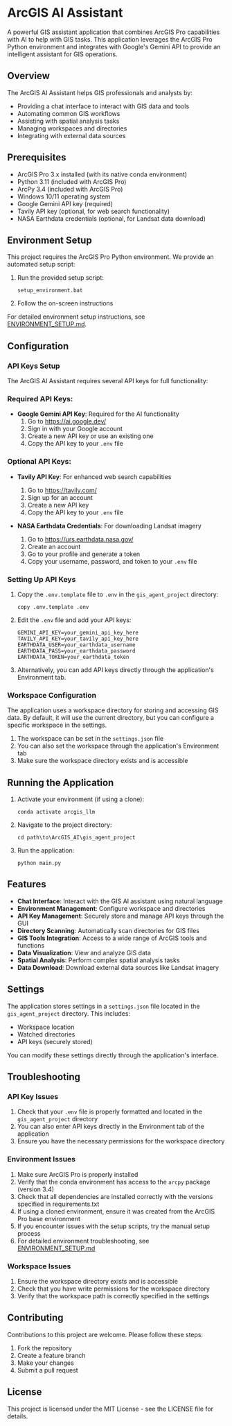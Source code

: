 # ArcGIS AI Assistant

A powerful GIS assistant application that combines ArcGIS Pro capabilities with AI to help with GIS tasks. This application leverages the ArcGIS Pro Python environment and integrates with Google's Gemini API to provide an intelligent assistant for GIS operations.

## Overview

The ArcGIS AI Assistant helps GIS professionals and analysts by:
- Providing a chat interface to interact with GIS data and tools
- Automating common GIS workflows
- Assisting with spatial analysis tasks
- Managing workspaces and directories
- Integrating with external data sources

## Prerequisites

- ArcGIS Pro 3.x installed (with its native conda environment)
- Python 3.11 (included with ArcGIS Pro)
- ArcPy 3.4 (included with ArcGIS Pro)
- Windows 10/11 operating system
- Google Gemini API key (required)
- Tavily API key (optional, for web search functionality)
- NASA Earthdata credentials (optional, for Landsat data download)

## Environment Setup

This project requires the ArcGIS Pro Python environment. We provide an automated setup script:

1. Run the provided setup script:
   ```
   setup_environment.bat
   ```

2. Follow the on-screen instructions

For detailed environment setup instructions, see [ENVIRONMENT_SETUP.md](ENVIRONMENT_SETUP.md).

## Configuration

### API Keys Setup

The ArcGIS AI Assistant requires several API keys for full functionality:

### Required API Keys:
- **Google Gemini API Key**: Required for the AI functionality
  1. Go to https://ai.google.dev/
  2. Sign in with your Google account
  3. Create a new API key or use an existing one
  4. Copy the API key to your `.env` file

### Optional API Keys:
- **Tavily API Key**: For enhanced web search capabilities
  1. Go to https://tavily.com/
  2. Sign up for an account
  3. Create a new API key
  4. Copy the API key to your `.env` file

- **NASA Earthdata Credentials**: For downloading Landsat imagery
  1. Go to https://urs.earthdata.nasa.gov/
  2. Create an account
  3. Go to your profile and generate a token
  4. Copy your username, password, and token to your `.env` file

### Setting Up API Keys

1. Copy the `.env.template` file to `.env` in the `gis_agent_project` directory:
   ```
   copy .env.template .env
   ```

2. Edit the `.env` file and add your API keys:
   ```
   GEMINI_API_KEY=your_gemini_api_key_here
   TAVILY_API_KEY=your_tavily_api_key_here
   EARTHDATA_USER=your_earthdata_username
   EARTHDATA_PASS=your_earthdata_password
   EARTHDATA_TOKEN=your_earthdata_token
   ```

3. Alternatively, you can add API keys directly through the application's Environment tab.

### Workspace Configuration

The application uses a workspace directory for storing and accessing GIS data. By default, it will use the current directory, but you can configure a specific workspace in the settings.

1. The workspace can be set in the `settings.json` file
2. You can also set the workspace through the application's Environment tab
3. Make sure the workspace directory exists and is accessible

## Running the Application

1. Activate your environment (if using a clone):
   ```
   conda activate arcgis_llm
   ```

2. Navigate to the project directory:
   ```
   cd path\to\ArcGIS_AI\gis_agent_project
   ```

3. Run the application:
   ```
   python main.py
   ```

## Features

- **Chat Interface**: Interact with the GIS AI assistant using natural language
- **Environment Management**: Configure workspace and directories
- **API Key Management**: Securely store and manage API keys through the GUI
- **Directory Scanning**: Automatically scan directories for GIS files
- **GIS Tools Integration**: Access to a wide range of ArcGIS tools and functions
- **Data Visualization**: View and analyze GIS data
- **Spatial Analysis**: Perform complex spatial analysis tasks
- **Data Download**: Download external data sources like Landsat imagery

## Settings

The application stores settings in a `settings.json` file located in the `gis_agent_project` directory. This includes:
- Workspace location
- Watched directories
- API keys (securely stored)

You can modify these settings directly through the application's interface.

## Troubleshooting

### API Key Issues
1. Check that your `.env` file is properly formatted and located in the `gis_agent_project` directory
2. You can also enter API keys directly in the Environment tab of the application
3. Ensure you have the necessary permissions for the workspace directory

### Environment Issues
1. Make sure ArcGIS Pro is properly installed
2. Verify that the conda environment has access to the `arcpy` package (version 3.4)
3. Check that all dependencies are installed correctly with the versions specified in requirements.txt
4. If using a cloned environment, ensure it was created from the ArcGIS Pro base environment
5. If you encounter issues with the setup scripts, try the manual setup process
6. For detailed environment troubleshooting, see [ENVIRONMENT_SETUP.md](ENVIRONMENT_SETUP.md)

### Workspace Issues
1. Ensure the workspace directory exists and is accessible
2. Check that you have write permissions for the workspace directory
3. Verify that the workspace path is correctly specified in the settings

## Contributing

Contributions to this project are welcome. Please follow these steps:
1. Fork the repository
2. Create a feature branch
3. Make your changes
4. Submit a pull request

## License

This project is licensed under the MIT License - see the LICENSE file for details. 